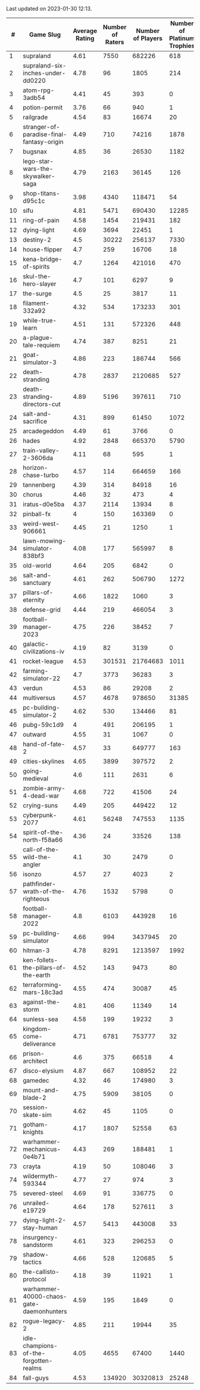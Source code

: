 Last updated on 2023-01-30 12:13.


|#|Game Slug|Average Rating|Number of Raters|Number of Players|Number of Platinum Trophies|Max Rarity (%)|
|---|---|---|---|---|---|---|
|1|supraland|4.61|7550|682226|618|99|
|2|supraland-six-inches-under-dd0220|4.78|96|1805|214|99|
|3|atom-rpg-3adb54|4.41|45|393|0|98|
|4|potion-permit|3.76|66|940|1|98|
|5|railgrade|4.54|83|16674|20|98|
|6|stranger-of-paradise-final-fantasy-origin|4.49|710|74216|1878|98|
|7|bugsnax|4.85|36|26530|1182|97|
|8|lego-star-wars-the-skywalker-saga|4.79|2163|36145|126|97|
|9|shop-titans-d95c1c|3.98|4340|118471|54|97|
|10|sifu|4.81|5471|690430|12285|97|
|11|ring-of-pain|4.58|1454|219431|182|96|
|12|dying-light|4.69|3694|22451|1|95|
|13|destiny-2|4.5|30222|256137|7330|94|
|14|house-flipper|4.7|259|16706|18|94|
|15|kena-bridge-of-spirits|4.7|1264|421016|470|94|
|16|skul-the-hero-slayer|4.7|101|6297|9|94|
|17|the-surge|4.5|25|3817|11|94|
|18|filament-332a92|4.32|534|173233|301|93|
|19|while-true-learn|4.51|131|572326|448|93|
|20|a-plague-tale-requiem|4.74|387|8251|21|92|
|21|goat-simulator-3|4.86|223|186744|566|92|
|22|death-stranding|4.78|2837|2120685|527|91|
|23|death-stranding-directors-cut|4.89|5196|397611|710|91|
|24|salt-and-sacrifice|4.31|899|61450|1072|91|
|25|arcadegeddon|4.49|61|3766|0|90|
|26|hades|4.92|2848|665370|5790|89|
|27|train-valley-2-3606da|4.11|68|595|1|89|
|28|horizon-chase-turbo|4.57|114|664659|166|88|
|29|tannenberg|4.39|314|84918|16|88|
|30|chorus|4.46|32|473|4|87|
|31|iratus-d0e5ba|4.37|2114|13934|8|85|
|32|pinball-fx|4|150|163369|0|85|
|33|weird-west-906661|4.45|21|1250|1|85|
|34|lawn-mowing-simulator-838bf3|4.08|177|565997|8|84|
|35|old-world|4.64|205|6842|0|83|
|36|salt-and-sanctuary|4.61|262|506790|1272|83|
|37|pillars-of-eternity|4.66|1822|1060|3|81|
|38|defense-grid|4.44|219|466054|3|80|
|39|football-manager-2023|4.75|226|38452|7|79|
|40|galactic-civilizations-iv|4.19|82|3139|0|79|
|41|rocket-league|4.53|301531|21764683|1011|78|
|42|farming-simulator-22|4.7|3773|36283|3|77|
|43|verdun|4.53|86|29208|2|76|
|44|multiversus|4.57|4678|978650|31385|75|
|45|pc-building-simulator-2|4.62|530|134466|81|75|
|46|pubg-59c1d9|4|491|206195|1|74|
|47|outward|4.55|31|1067|0|73|
|48|hand-of-fate-2|4.57|33|649777|163|72|
|49|cities-skylines|4.65|3899|397572|2|71|
|50|going-medieval|4.6|111|2631|6|68|
|51|zombie-army-4-dead-war|4.68|722|41506|24|67|
|52|crying-suns|4.49|205|449422|12|66|
|53|cyberpunk-2077|4.61|56248|747553|1135|65|
|54|spirit-of-the-north-f58a66|4.36|24|33526|138|65|
|55|call-of-the-wild-the-angler|4.1|30|2479|0|64|
|56|isonzo|4.57|27|4023|2|57|
|57|pathfinder-wrath-of-the-righteous|4.76|1532|5798|0|51|
|58|football-manager-2022|4.8|6103|443928|16|49|
|59|pc-building-simulator|4.66|994|3437945|20|48|
|60|hitman-3|4.78|8291|1213597|1992|47|
|61|ken-follets-the-pillars-of-the-earth|4.52|143|9473|80|44|
|62|terraforming-mars-18c3ad|4.55|474|30087|45|44|
|63|against-the-storm|4.81|406|11349|14|38|
|64|sunless-sea|4.58|199|19232|3|36|
|65|kingdom-come-deliverance|4.71|6781|753777|32|30|
|66|prison-architect|4.6|375|66518|4|29|
|67|disco-elysium|4.87|667|108952|22|28|
|68|gamedec|4.32|46|174980|3|27|
|69|mount-and-blade-2|4.75|5909|38105|0|27|
|70|session-skate-sim|4.62|45|1105|0|27|
|71|gotham-knights|4.17|1807|52558|63|26|
|72|warhammer-mechanicus-0e4b71|4.43|269|188481|1|25|
|73|crayta|4.19|50|108046|3|23|
|74|wildermyth-593344|4.77|27|974|3|19|
|75|severed-steel|4.69|91|336775|0|17|
|76|unrailed-e19729|4.64|178|527611|3|9|
|77|dying-light-2-stay-human|4.57|5413|443008|33|7|
|78|insurgency-sandstorm|4.61|323|296253|0|5|
|79|shadow-tactics|4.66|528|120685|5|5|
|80|the-callisto-protocol|4.18|39|11921|1|5|
|81|warhammer-40000-chaos-gate-daemonhunters|4.59|195|1849|0|5|
|82|rogue-legacy-2|4.85|211|19944|35|4|
|83|idle-champions-of-the-forgotten-realms|4.05|4655|67400|1440|2|
|84|fall-guys|4.53|134920|30320813|25248|1|
